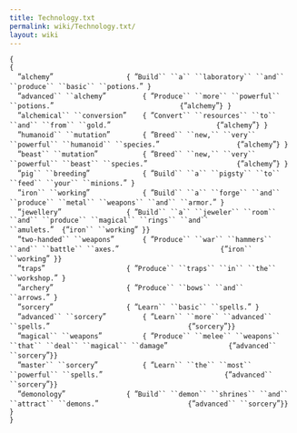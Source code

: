 ```yaml
---
title: Technology.txt
permalink: wiki/Technology.txt/
layout: wiki
---
```


`{`  
`{`  
`  `“`alchemy`”`                  { `“`Build`` ``a`` ``laboratory`` ``and`` ``produce`` ``basic`` ``potions.`”` }`  
`  `“`advanced`` ``alchemy`”`         { `“`Produce`` ``more`` ``powerful`` ``potions.`”`                               {`“`alchemy`”`} }`  
`  `“`alchemical`` ``conversion`”`    { `“`Convert`` ``resources`` ``to`` ``and`` ``from`` ``gold.`”`                          {`“`alchemy`”`} }`  
`  `“`humanoid`` ``mutation`”`        { `“`Breed`` ``new,`` ``very`` ``powerful`` ``humanoid`` ``species.`”`                   {`“`alchemy`”`} }`  
`  `“`beast`` ``mutation`”`           { `“`Breed`` ``new,`` ``very`` ``powerful`` ``beast`` ``species.`”`                      {`“`alchemy`”`} }`  
`  `“`pig`` ``breeding`”`             { `“`Build`` ``a`` ``pigsty`` ``to`` ``feed`` ``your`` ``minions.`”` }`  
`  `“`iron`` ``working`”`             { `“`Build`` ``a`` ``forge`` ``and`` ``produce`` ``metal`` ``weapons`` ``and`` ``armor.`”` }`  
`  `“`jewellery`”`                { `“`Build`` ``a`` ``jeweler`` ``room`` ``and`` ``produce`` ``magical`` ``rings`` ``and`` ``amulets.`”`  {`“`iron`` ``working`”` }}`  
`  `“`two-handed`` ``weapons`”`       { `“`Produce`` ``war`` ``hammers`` ``and`` ``battle`` ``axes.`”`                         {`“`iron`` ``working`”` }}`  
`  `“`traps`”`                    { `“`Produce`` ``traps`` ``in`` ``the`` ``workshop.`”` }`  
`  `“`archery`”`                  { `“`Produce`` ``bows`` ``and`` ``arrows.`”` }`  
`  `“`sorcery`”`                  { `“`Learn`` ``basic`` ``spells.`”` }`  
`  `“`advanced`` ``sorcery`”`         { `“`Learn`` ``more`` ``advanced`` ``spells.`”`                                  {`“`sorcery`”`}}`  
`  `“`magical`` ``weapons`”`          { `“`Produce`` ``melee`` ``weapons`` ``that`` ``deal`` ``magical`` ``damage`”`               {`“`advanced`` ``sorcery`”`}}`  
`  `“`master`` ``sorcery`”`           { `“`Learn`` ``the`` ``most`` ``powerful`` ``spells.`”`                              {`“`advanced`` ``sorcery`”`}}`  
`  `“`demonology`”`               { `“`Build`` ``demon`` ``shrines`` ``and`` ``attract`` ``demons.`”`                      {`“`advanced`` ``sorcery`”`}}`  
`}`  
`}`
